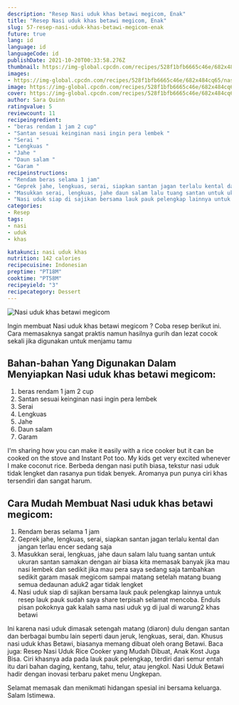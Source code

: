 ```yaml
---
description: "Resep Nasi uduk khas betawi megicom, Enak"
title: "Resep Nasi uduk khas betawi megicom, Enak"
slug: 57-resep-nasi-uduk-khas-betawi-megicom-enak
future: true
lang: id
language: id
languageCode: id
publishDate: 2021-10-20T00:33:58.276Z 
thumbnail: https://img-global.cpcdn.com/recipes/528f1bfb6665c46e/682x484cq65/nasi-uduk-khas-betawi-megicom-foto-resep-utama.webp
images:
- https://img-global.cpcdn.com/recipes/528f1bfb6665c46e/682x484cq65/nasi-uduk-khas-betawi-megicom-foto-resep-utama.webp
image: https://img-global.cpcdn.com/recipes/528f1bfb6665c46e/682x484cq65/nasi-uduk-khas-betawi-megicom-foto-resep-utama.webp
cover: https://img-global.cpcdn.com/recipes/528f1bfb6665c46e/682x484cq65/nasi-uduk-khas-betawi-megicom-foto-resep-utama.webp
author: Sara Quinn
ratingvalue: 5
reviewcount: 11
recipeingredient:
- "beras rendam 1 jam 2 cup"
- "Santan sesuai keinginan nasi ingin pera lembek "
- "Serai "
- "Lengkuas "
- "Jahe "
- "Daun salam "
- "Garam "
recipeinstructions:
- "Rendam beras selama 1 jam"
- "Geprek jahe, lengkuas, serai, siapkan santan jagan terlalu kental dan jangan terlau encer sedang saja"
- "Masukkan serai, lengkuas, jahe daun salam lalu tuang santan untuk ukuran santan samakan dengan air biasa kita memasak banyak jika mau nasi lembek dan sedikit jika mau pera saya sedang saja tambahkan sedikit garam masak megicom sampai matang setelah matang buang semua dedaunan aduk2 agar tidak lengket"
- "Nasi uduk siap di sajikan bersama lauk pauk pelengkap lainnya untuk resep lauk pauk sudah saya share terpisah selamat mencoba. Enduls pisan pokoknya gak kalah sama nasi uduk yg di jual di warung2 khas betawi"
categories:
- Resep
tags:
- nasi
- uduk
- khas

katakunci: nasi uduk khas 
nutrition: 142 calories
recipecuisine: Indonesian
preptime: "PT18M"
cooktime: "PT58M"
recipeyield: "3"
recipecategory: Dessert
---
```



![Nasi uduk khas betawi megicom](https://img-global.cpcdn.com/recipes/528f1bfb6665c46e/682x484cq65/nasi-uduk-khas-betawi-megicom-foto-resep-utama.webp)

Ingin membuat Nasi uduk khas betawi megicom ? Coba resep berikut ini. Cara memasaknya sangat praktis namun hasilnya gurih dan lezat cocok sekali jika digunakan untuk menjamu tamu

<!--inarticleads1-->

## Bahan-bahan Yang Digunakan Dalam Menyiapkan Nasi uduk khas betawi megicom:

1. beras rendam 1 jam 2 cup
1. Santan sesuai keinginan nasi ingin pera lembek 
1. Serai 
1. Lengkuas 
1. Jahe 
1. Daun salam 
1. Garam 

I&#39;m sharing how you can make it easily with a rice cooker but it can be cooked on the stove and Instant Pot too. My kids get very excited whenever I make coconut rice. Berbeda dengan nasi putih biasa, tekstur nasi uduk tidak lengket dan rasanya pun tidak benyek. Aromanya pun punya ciri khas tersendiri dan sangat harum. 

<!--inarticleads2-->

## Cara Mudah Membuat Nasi uduk khas betawi megicom:

1. Rendam beras selama 1 jam
1. Geprek jahe, lengkuas, serai, siapkan santan jagan terlalu kental dan jangan terlau encer sedang saja
1. Masukkan serai, lengkuas, jahe daun salam lalu tuang santan untuk ukuran santan samakan dengan air biasa kita memasak banyak jika mau nasi lembek dan sedikit jika mau pera saya sedang saja tambahkan sedikit garam masak megicom sampai matang setelah matang buang semua dedaunan aduk2 agar tidak lengket
1. Nasi uduk siap di sajikan bersama lauk pauk pelengkap lainnya untuk resep lauk pauk sudah saya share terpisah selamat mencoba. Enduls pisan pokoknya gak kalah sama nasi uduk yg di jual di warung2 khas betawi


Ini karena nasi uduk dimasak setengah matang (diaron) dulu dengan santan dan berbagai bumbu lain seperti daun jeruk, lengkuas, serai, dan. Khusus nasi uduk khas Betawi, biasanya memang dibuat oleh orang Betawi. Baca juga: Resep Nasi Uduk Rice Cooker yang Mudah Dibuat, Anak Kost Juga Bisa. Ciri khasnya ada pada lauk pauk pelengkap, terdiri dari semur entah itu dari bahan daging, kentang, tahu, telur, atau jengkol. Nasi Uduk Betawi hadir dengan inovasi terbaru paket menu Ungkepan. 

Selamat memasak dan menikmati hidangan spesial ini bersama keluarga. Salam Istimewa.
